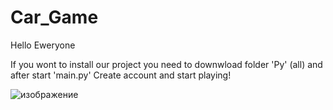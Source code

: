 # Car_Game

Hello Eweryone

If you wont to install our project you need to downwload folder 'Py' (all)
and after start 'main.py'
Create account and start playing!



![изображение](https://github.com/nixce-prog/Car_Game/assets/172182589/6ada502b-17a8-438f-a066-06f1579c385d)
